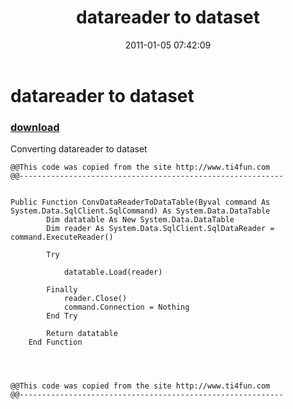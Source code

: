 ﻿---
pid:            2444
parent:         0
children:       
poster:         ti4fun
title:          datareader to dataset
date:           2011-01-05 07:42:09
description:    Converting datareader to dataset	
format:         vbnet
---

# datareader to dataset

### [download](2444.vb)  

Converting datareader to dataset	

```vbnet
@@This code was copied from the site http://www.ti4fun.com
@@-----------------------------------------------------------


Public Function ConvDataReaderToDataTable(Byval command As System.Data.SqlClient.SqlCommand) As System.Data.DataTable
        Dim datatable As New System.Data.DataTable
        Dim reader As System.Data.SqlClient.SqlDataReader = command.ExecuteReader()

        Try

            datatable.Load(reader)

        Finally
            reader.Close()
            command.Connection = Nothing
        End Try

        Return datatable
    End Function




@@This code was copied from the site http://www.ti4fun.com
@@-----------------------------------------------------------

```
